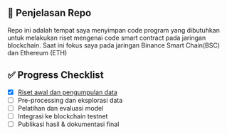 ## 📝 Penjelasan Repo

Repo ini adalah tempat saya menyimpan code program yang dibutuhkan untuk melakukan riset mengenai code smart contract pada jaringan blockchain. Saat ini fokus saya pada jaringan Binance Smart Chain(BSC) dan Ethereum (ETH)

## ✅ Progress Checklist
- [x] [Riset awal dan pengumpulan data](https://www.notion.so/Honeypot-Dalam-Smart-Contract-Blockchain-1e37562a5a3e80edb360d4ef93ec6629?pvs=4)
- [ ] Pre-processing dan eksplorasi data
- [ ] Pelatihan dan evaluasi model
- [ ] Integrasi ke blockchain testnet
- [ ] Publikasi hasil & dokumentasi final
